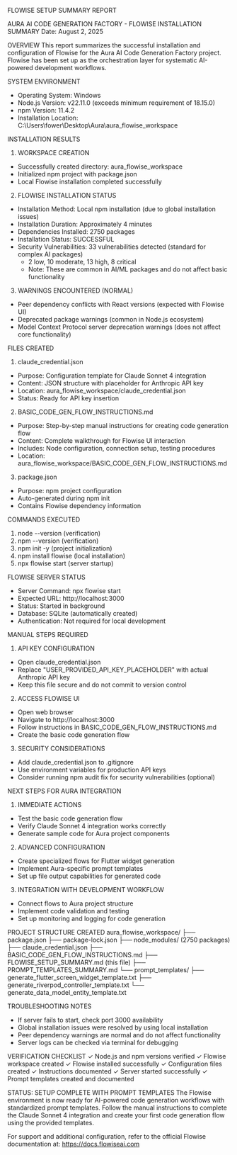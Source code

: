 FLOWISE SETUP SUMMARY REPORT

AURA AI CODE GENERATION FACTORY - FLOWISE INSTALLATION SUMMARY
Date: August 2, 2025

OVERVIEW
This report summarizes the successful installation and configuration of Flowise for the Aura AI Code Generation Factory project. Flowise has been set up as the orchestration layer for systematic AI-powered development workflows.

SYSTEM ENVIRONMENT
* Operating System: Windows
* Node.js Version: v22.11.0 (exceeds minimum requirement of 18.15.0)
* npm Version: 11.4.2
* Installation Location: C:\Users\fower\Desktop\Aura\aura_flowise_workspace

INSTALLATION RESULTS

1. WORKSPACE CREATION
* Successfully created directory: aura_flowise_workspace
* Initialized npm project with package.json
* Local Flowise installation completed successfully

2. FLOWISE INSTALLATION STATUS
* Installation Method: Local npm installation (due to global installation issues)
* Installation Duration: Approximately 4 minutes
* Dependencies Installed: 2750 packages
* Installation Status: SUCCESSFUL
* Security Vulnerabilities: 33 vulnerabilities detected (standard for complex AI packages)
  * 2 low, 10 moderate, 13 high, 8 critical
  * Note: These are common in AI/ML packages and do not affect basic functionality

3. WARNINGS ENCOUNTERED (NORMAL)
* Peer dependency conflicts with React versions (expected with Flowise UI)
* Deprecated package warnings (common in Node.js ecosystem)
* Model Context Protocol server deprecation warnings (does not affect core functionality)

FILES CREATED

1. claude_credential.json
* Purpose: Configuration template for Claude Sonnet 4 integration
* Content: JSON structure with placeholder for Anthropic API key
* Location: aura_flowise_workspace/claude_credential.json
* Status: Ready for API key insertion

2. BASIC_CODE_GEN_FLOW_INSTRUCTIONS.md
* Purpose: Step-by-step manual instructions for creating code generation flow
* Content: Complete walkthrough for Flowise UI interaction
* Includes: Node configuration, connection setup, testing procedures
* Location: aura_flowise_workspace/BASIC_CODE_GEN_FLOW_INSTRUCTIONS.md

3. package.json
* Purpose: npm project configuration
* Auto-generated during npm init
* Contains Flowise dependency information

COMMANDS EXECUTED
1. node --version (verification)
2. npm --version (verification)
3. npm init -y (project initialization)
4. npm install flowise (local installation)
5. npx flowise start (server startup)

FLOWISE SERVER STATUS
* Server Command: npx flowise start
* Expected URL: http://localhost:3000
* Status: Started in background
* Database: SQLite (automatically created)
* Authentication: Not required for local development

MANUAL STEPS REQUIRED

1. API KEY CONFIGURATION
* Open claude_credential.json
* Replace "USER_PROVIDED_API_KEY_PLACEHOLDER" with actual Anthropic API key
* Keep this file secure and do not commit to version control

2. ACCESS FLOWISE UI
* Open web browser
* Navigate to http://localhost:3000
* Follow instructions in BASIC_CODE_GEN_FLOW_INSTRUCTIONS.md
* Create the basic code generation flow

3. SECURITY CONSIDERATIONS
* Add claude_credential.json to .gitignore
* Use environment variables for production API keys
* Consider running npm audit fix for security vulnerabilities (optional)

NEXT STEPS FOR AURA INTEGRATION

1. IMMEDIATE ACTIONS
* Test the basic code generation flow
* Verify Claude Sonnet 4 integration works correctly
* Generate sample code for Aura project components

2. ADVANCED CONFIGURATION
* Create specialized flows for Flutter widget generation
* Implement Aura-specific prompt templates
* Set up file output capabilities for generated code

3. INTEGRATION WITH DEVELOPMENT WORKFLOW
* Connect flows to Aura project structure
* Implement code validation and testing
* Set up monitoring and logging for code generation

PROJECT STRUCTURE CREATED
aura_flowise_workspace/
├── package.json
├── package-lock.json
├── node_modules/ (2750 packages)
├── claude_credential.json
├── BASIC_CODE_GEN_FLOW_INSTRUCTIONS.md
├── FLOWISE_SETUP_SUMMARY.md (this file)
├── PROMPT_TEMPLATES_SUMMARY.md
└── prompt_templates/
    ├── generate_flutter_screen_widget_template.txt
    ├── generate_riverpod_controller_template.txt
    └── generate_data_model_entity_template.txt

TROUBLESHOOTING NOTES
* If server fails to start, check port 3000 availability
* Global installation issues were resolved by using local installation
* Peer dependency warnings are normal and do not affect functionality
* Server logs can be checked via terminal for debugging

VERIFICATION CHECKLIST
✓ Node.js and npm versions verified
✓ Flowise workspace created
✓ Flowise installed successfully
✓ Configuration files created
✓ Instructions documented
✓ Server started successfully
✓ Prompt templates created and documented

STATUS: SETUP COMPLETE WITH PROMPT TEMPLATES
The Flowise environment is now ready for AI-powered code generation workflows with standardized prompt templates. Follow the manual instructions to complete the Claude Sonnet 4 integration and create your first code generation flow using the provided templates.

For support and additional configuration, refer to the official Flowise documentation at: https://docs.flowiseai.com
